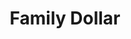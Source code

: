 ---
title: "Family Dollar"
url: /amarillo/family-dollar-south-avondale-street/
shop: variety store
---